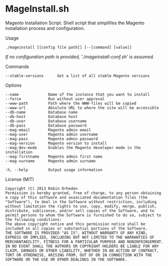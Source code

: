 MageInstall.sh
==============

Magento Installation Script. Shell script that simplifies the Magento installation process and configuration.

  Usage

    ./mageinstall [[config file path]] [--[command] [value]]

*If no configuration path is provided, './mageinstall-conf.sh' is assumed.*

  Commands

    --stable-versions      Get a list of all stable Magento versions

  Options
  
    --name             Name of the instance that you want to install
    --force            Run without user approval
    --www-path         Path where the WWW-files will be copied
    --www-url          Absolute URL to where the site will be accessible
    --db-name          Database name
    --db-host          Database host
    --db-user          Database username
    --db-pass          Database password
    --mag-email        Magento admin email
    --mag-user         Magento admin username
    --mag-pass         Magento admin password
    --mag-version      Magento version to install
    --mag-dev-mode     Enables the Magento developer mode in the installation
    --mag-firstname    Magento admin first name
    --mag-surname      Magento admin surname

    -h, --help         Output usage information

  License (MIT)
    
    Copyright (C) 2013 Robin Orheden
    Permission is hereby granted, free of charge, to any person obtaining a copy of this software and associated documentation files (the "Software"), to deal in the Software without restriction, including without limitation the rights to use, copy, modify, merge, publish, distribute, sublicense, and/or sell copies of the Software, and to permit persons to whom the Software is furnished to do so, subject to the following conditions:
    The above copyright notice and this permission notice shall be included in all copies or substantial portions of the Software.
    THE SOFTWARE IS PROVIDED "AS IS", WITHOUT WARRANTY OF ANY KIND, EXPRESS OR IMPLIED, INCLUDING BUT NOT LIMITED TO THE WARRANTIES OF MERCHANTABILITY, FITNESS FOR A PARTICULAR PURPOSE AND NONINFRINGEMENT. IN NO EVENT SHALL THE AUTHORS OR COPYRIGHT HOLDERS BE LIABLE FOR ANY CLAIM, DAMAGES OR OTHER LIABILITY, WHETHER IN AN ACTION OF CONTRACT, TORT OR OTHERWISE, ARISING FROM, OUT OF OR IN CONNECTION WITH THE SOFTWARE OR THE USE OR OTHER DEALINGS IN THE SOFTWARE.
